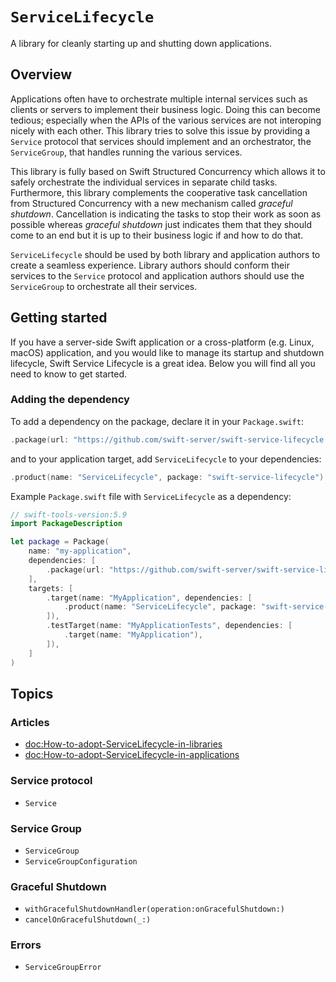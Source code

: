 # ``ServiceLifecycle``

A library for cleanly starting up and shutting down applications.

## Overview

Applications often have to orchestrate multiple internal services such as
clients or servers to implement their business logic. Doing this can become
tedious; especially when the APIs of the various services are not interoping nicely
with each other. This library tries to solve this issue by providing a ``Service`` protocol
that services should implement and an orchestrator, the ``ServiceGroup``, that handles
running the various services.

This library is fully based on Swift Structured Concurrency which allows it to
safely orchestrate the individual services in separate child tasks. Furthermore, this library
complements the cooperative task cancellation from Structured Concurrency with a new mechanism called
_graceful shutdown_. Cancellation is indicating the tasks to stop their work as soon as possible
whereas _graceful shutdown_ just indicates them that they should come to an end but it is up
to their business logic if and how to do that.

``ServiceLifecycle`` should be used by both library and application authors to create a seamless experience.
Library authors should conform their services to the ``Service`` protocol and application authors
should use the ``ServiceGroup`` to orchestrate all their services.

## Getting started

If you have a server-side Swift application or a cross-platform (e.g. Linux, macOS) application, and you would like to manage its startup and shutdown lifecycle, Swift Service Lifecycle is a great idea. Below you will find all you need to know to get started.

### Adding the dependency

To add a dependency on the package, declare it in your `Package.swift`:

```swift
.package(url: "https://github.com/swift-server/swift-service-lifecycle.git", from: "2.3.0"),
```

and to your application target, add `ServiceLifecycle` to your dependencies:

```swift
.product(name: "ServiceLifecycle", package: "swift-service-lifecycle")
```

Example `Package.swift` file with `ServiceLifecycle` as a dependency:

```swift
// swift-tools-version:5.9
import PackageDescription

let package = Package(
    name: "my-application",
    dependencies: [
        .package(url: "https://github.com/swift-server/swift-service-lifecycle.git", from: "2.3.0"),
    ],
    targets: [
        .target(name: "MyApplication", dependencies: [
            .product(name: "ServiceLifecycle", package: "swift-service-lifecycle")
        ]),
        .testTarget(name: "MyApplicationTests", dependencies: [
            .target(name: "MyApplication"),
        ]),
    ]
)
```

## Topics

### Articles

- <doc:How-to-adopt-ServiceLifecycle-in-libraries>
- <doc:How-to-adopt-ServiceLifecycle-in-applications>

### Service protocol

- ``Service``

### Service Group

- ``ServiceGroup``
- ``ServiceGroupConfiguration``

### Graceful Shutdown

- ``withGracefulShutdownHandler(operation:onGracefulShutdown:)``
- ``cancelOnGracefulShutdown(_:)``

### Errors

- ``ServiceGroupError``
